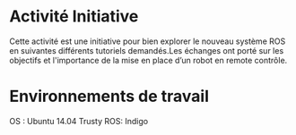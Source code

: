 Activité Initiative
=====================
Cette activité est une initiative pour bien explorer le nouveau système ROS en suivantes différents tutoriels demandés.Les échanges ont porté sur les objectifs  et l'importance de la mise en place d’un robot en remote contrôle. 


Environnements de travail
=========================

OS : Ubuntu 14.04 Trusty
ROS: Indigo 
